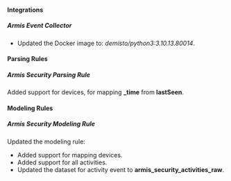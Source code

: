 #### Integrations

##### Armis Event Collector
- Updated the Docker image to: *demisto/python3:3.10.13.80014*.


#### Parsing Rules

##### Armis Security Parsing Rule

Added support for devices, for mapping **_time** from **lastSeen**.


#### Modeling Rules

##### Armis Security Modeling Rule

Updated the modeling rule:
- Added support for mapping devices. 
- Added support for all activities. 
- Updated the dataset for activity event to **armis_security_activities_raw**.

